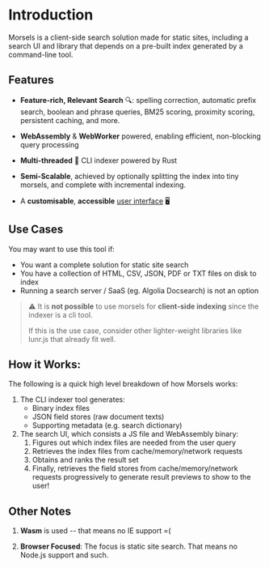 # Introduction

Morsels is a client-side search solution made for static sites, including a search UI and library that depends on a pre-built index generated by a command-line tool.

## Features

- **Feature-rich, Relevant Search** 🔍: spelling correction, automatic prefix search, boolean and phrase queries, BM25 scoring, proximity scoring, persistent caching, and more.

- **WebAssembly** & **WebWorker** powered, enabling efficient, non-blocking query processing

- **Multi-threaded** 🏇 CLI indexer powered by Rust

- **Semi-Scalable**, achieved by optionally splitting the index into tiny morsels, and complete with incremental indexing.

- A **customisable**, **accessible** [user interface](https://morsels-search.com/morsels/search_configuration_styling.html) 🖥️

## Use Cases

You may want to use this tool if:
- You want a complete solution for static site search
- You have a collection of HTML, CSV, JSON, PDF or TXT files on disk to index
- Running a search server / SaaS (eg. Algolia Docsearch) is not an option

> ⚠️ 
> It is **not possible** to use morsels for **client-side indexing** since the indexer is a cli tool.
>
> If this is the use case, consider other lighter-weight libraries like lunr.js that already fit well.

## How it Works:

The following is a quick high level breakdown of how Morsels works:

1. The CLI indexer tool generates:
   - Binary index files
   - JSON field stores (raw document texts)
   - Supporting metadata (e.g. search dictionary)
1. The search UI, which consists a JS file and WebAssembly binary:
   1. Figures out which index files are needed from the user query
   1. Retrieves the index files from cache/memory/network requests
   1. Obtains and ranks the result set
   1. Finally, retrieves the field stores from cache/memory/network requests progressively to generate result previews to show to the user!

## Other Notes

1. **Wasm** is used -- that means no IE support =(

1. **Browser Focused**: The focus is static site search. That means no Node.js support and such.

